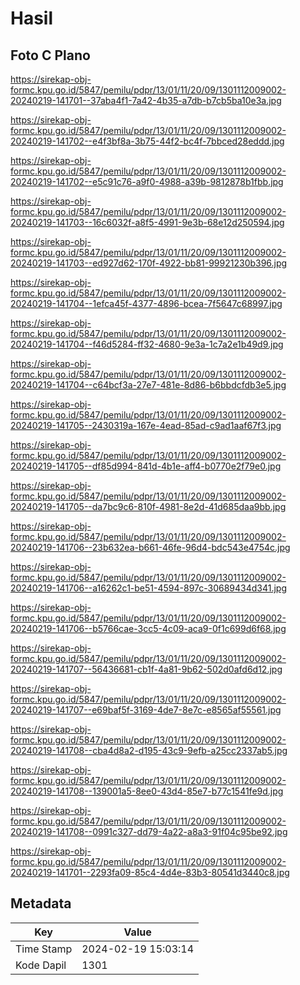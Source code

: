 # Hasil

## Foto C Plano

https://sirekap-obj-formc.kpu.go.id/5847/pemilu/pdpr/13/01/11/20/09/1301112009002-20240219-141701--37aba4f1-7a42-4b35-a7db-b7cb5ba10e3a.jpg

https://sirekap-obj-formc.kpu.go.id/5847/pemilu/pdpr/13/01/11/20/09/1301112009002-20240219-141702--e4f3bf8a-3b75-44f2-bc4f-7bbced28eddd.jpg

https://sirekap-obj-formc.kpu.go.id/5847/pemilu/pdpr/13/01/11/20/09/1301112009002-20240219-141702--e5c91c76-a9f0-4988-a39b-9812878b1fbb.jpg

https://sirekap-obj-formc.kpu.go.id/5847/pemilu/pdpr/13/01/11/20/09/1301112009002-20240219-141703--16c6032f-a8f5-4991-9e3b-68e12d250594.jpg

https://sirekap-obj-formc.kpu.go.id/5847/pemilu/pdpr/13/01/11/20/09/1301112009002-20240219-141703--ed927d62-170f-4922-bb81-99921230b396.jpg

https://sirekap-obj-formc.kpu.go.id/5847/pemilu/pdpr/13/01/11/20/09/1301112009002-20240219-141704--1efca45f-4377-4896-bcea-7f5647c68997.jpg

https://sirekap-obj-formc.kpu.go.id/5847/pemilu/pdpr/13/01/11/20/09/1301112009002-20240219-141704--f46d5284-ff32-4680-9e3a-1c7a2e1b49d9.jpg

https://sirekap-obj-formc.kpu.go.id/5847/pemilu/pdpr/13/01/11/20/09/1301112009002-20240219-141704--c64bcf3a-27e7-481e-8d86-b6bbdcfdb3e5.jpg

https://sirekap-obj-formc.kpu.go.id/5847/pemilu/pdpr/13/01/11/20/09/1301112009002-20240219-141705--2430319a-167e-4ead-85ad-c9ad1aaf67f3.jpg

https://sirekap-obj-formc.kpu.go.id/5847/pemilu/pdpr/13/01/11/20/09/1301112009002-20240219-141705--df85d994-841d-4b1e-aff4-b0770e2f79e0.jpg

https://sirekap-obj-formc.kpu.go.id/5847/pemilu/pdpr/13/01/11/20/09/1301112009002-20240219-141705--da7bc9c6-810f-4981-8e2d-41d685daa9bb.jpg

https://sirekap-obj-formc.kpu.go.id/5847/pemilu/pdpr/13/01/11/20/09/1301112009002-20240219-141706--23b632ea-b661-46fe-96d4-bdc543e4754c.jpg

https://sirekap-obj-formc.kpu.go.id/5847/pemilu/pdpr/13/01/11/20/09/1301112009002-20240219-141706--a16262c1-be51-4594-897c-30689434d341.jpg

https://sirekap-obj-formc.kpu.go.id/5847/pemilu/pdpr/13/01/11/20/09/1301112009002-20240219-141706--b5766cae-3cc5-4c09-aca9-0f1c699d6f68.jpg

https://sirekap-obj-formc.kpu.go.id/5847/pemilu/pdpr/13/01/11/20/09/1301112009002-20240219-141707--56436681-cb1f-4a81-9b62-502d0afd6d12.jpg

https://sirekap-obj-formc.kpu.go.id/5847/pemilu/pdpr/13/01/11/20/09/1301112009002-20240219-141707--e69baf5f-3169-4de7-8e7c-e8565af55561.jpg

https://sirekap-obj-formc.kpu.go.id/5847/pemilu/pdpr/13/01/11/20/09/1301112009002-20240219-141708--cba4d8a2-d195-43c9-9efb-a25cc2337ab5.jpg

https://sirekap-obj-formc.kpu.go.id/5847/pemilu/pdpr/13/01/11/20/09/1301112009002-20240219-141708--139001a5-8ee0-43d4-85e7-b77c1541fe9d.jpg

https://sirekap-obj-formc.kpu.go.id/5847/pemilu/pdpr/13/01/11/20/09/1301112009002-20240219-141708--0991c327-dd79-4a22-a8a3-91f04c95be92.jpg

https://sirekap-obj-formc.kpu.go.id/5847/pemilu/pdpr/13/01/11/20/09/1301112009002-20240219-141701--2293fa09-85c4-4d4e-83b3-80541d3440c8.jpg


## Metadata

| Key        | Value               |
| ---------- | ------------------- |
| Time Stamp | 2024-02-19 15:03:14 |
| Kode Dapil | 1301                |



